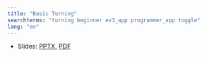 ```yaml
---
title: "Basic Turning"
searchterms: "turning beginner ev3_app programmer_app toggle"
lang: "en"
---
```


      
 <ul>
 <li class="ng-binding">Slides:
 <a href="TabletLessons/beginner/Turning.pptx">PPTX</a>,
 <a href="TabletLessons/beginner/Turning.pdf">PDF</a>
 </li>
 </ul>
